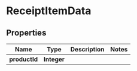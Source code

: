 

# ReceiptItemData


## Properties

| Name | Type | Description | Notes |
|------------ | ------------- | ------------- | -------------|
|**productId** | **Integer** |  |  |



